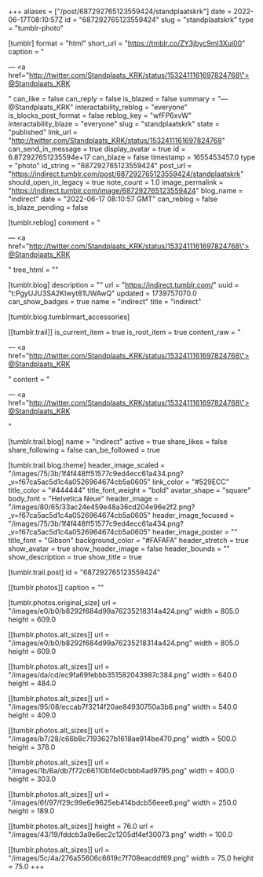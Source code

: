 +++
aliases = ["/post/687292765123559424/standplaatskrk"]
date = 2022-06-17T08:10:57Z
id = "687292765123559424"
slug = "standplaatskrk"
type = "tumblr-photo"

[tumblr]
format = "html"
short_url = "https://tmblr.co/ZY3jbyc9mI3Xui00"
caption = "<p>— <a href=\"http://twitter.com/Standplaats_KRK/status/1532411161697824768\">@Standplaats_KRK</a></p>"
can_like = false
can_reply = false
is_blazed = false
summary = "— @Standplaats_KRK"
interactability_reblog = "everyone"
is_blocks_post_format = false
reblog_key = "wfFP6xvW"
interactability_blaze = "everyone"
slug = "standplaatskrk"
state = "published"
link_url = "http://twitter.com/Standplaats_KRK/status/1532411161697824768"
can_send_in_message = true
display_avatar = true
id = 6.872927651235594e+17
can_blaze = false
timestamp = 1655453457.0
type = "photo"
id_string = "687292765123559424"
post_url = "https://indirect.tumblr.com/post/687292765123559424/standplaatskrk"
should_open_in_legacy = true
note_count = 1.0
image_permalink = "https://indirect.tumblr.com/image/687292765123559424"
blog_name = "indirect"
date = "2022-06-17 08:10:57 GMT"
can_reblog = false
is_blaze_pending = false

[tumblr.reblog]
comment = "<p>— <a href=\"http://twitter.com/Standplaats_KRK/status/1532411161697824768\">@Standplaats_KRK</a></p>"
tree_html = ""

[tumblr.blog]
description = ""
url = "https://indirect.tumblr.com/"
uuid = "t:PgyUJU3SA2Klwyt81UWAwQ"
updated = 1739757070.0
can_show_badges = true
name = "indirect"
title = "indirect"

[tumblr.blog.tumblrmart_accessories]

[[tumblr.trail]]
is_current_item = true
is_root_item = true
content_raw = "<p>— <a href=\"http://twitter.com/Standplaats_KRK/status/1532411161697824768\">@Standplaats_KRK</a></p>"
content = "<p>&mdash; <a href=\"http://twitter.com/Standplaats_KRK/status/1532411161697824768\">@Standplaats_KRK</a></p>"

[tumblr.trail.blog]
name = "indirect"
active = true
share_likes = false
share_following = false
can_be_followed = true

[tumblr.trail.blog.theme]
header_image_scaled = "/images/75/3b/1f4f448ff51577c9ed4ecc61a434.png?_v=f67ca5ac5d1c4a0526964674cb5a0605"
link_color = "#529ECC"
title_color = "#444444"
title_font_weight = "bold"
avatar_shape = "square"
body_font = "Helvetica Neue"
header_image = "/images/80/65/33ac24e459e48a36cd204e96e2f2.png?_v=f67ca5ac5d1c4a0526964674cb5a0605"
header_image_focused = "/images/75/3b/1f4f448ff51577c9ed4ecc61a434.png?_v=f67ca5ac5d1c4a0526964674cb5a0605"
header_image_poster = ""
title_font = "Gibson"
background_color = "#FAFAFA"
header_stretch = true
show_avatar = true
show_header_image = false
header_bounds = ""
show_description = true
show_title = true

[tumblr.trail.post]
id = "687292765123559424"

[[tumblr.photos]]
caption = ""

[tumblr.photos.original_size]
url = "/images/e0/b0/b8292f684d99a76235218314a424.png"
width = 805.0
height = 609.0

[[tumblr.photos.alt_sizes]]
url = "/images/e0/b0/b8292f684d99a76235218314a424.png"
width = 805.0
height = 609.0

[[tumblr.photos.alt_sizes]]
url = "/images/da/cd/ec9fa69febbb351582043987c384.png"
width = 640.0
height = 484.0

[[tumblr.photos.alt_sizes]]
url = "/images/95/08/eccab7f3214f20ae84930750a3b6.png"
width = 540.0
height = 409.0

[[tumblr.photos.alt_sizes]]
url = "/images/b7/28/c66b8c7193627b1618ae914be470.png"
width = 500.0
height = 378.0

[[tumblr.photos.alt_sizes]]
url = "/images/1b/6a/db7f72c66110bf4e0cbbb4ad9795.png"
width = 400.0
height = 303.0

[[tumblr.photos.alt_sizes]]
url = "/images/6f/97/f29c99e6e9625eb414bdcb56eee6.png"
width = 250.0
height = 189.0

[[tumblr.photos.alt_sizes]]
height = 76.0
url = "/images/43/19/fddcb3a9e6ec2c1205df4ef30073.png"
width = 100.0

[[tumblr.photos.alt_sizes]]
url = "/images/5c/4a/276a55606c6619c7f708eacddf69.png"
width = 75.0
height = 75.0
+++

